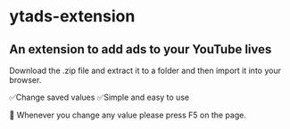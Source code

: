 # ytads-extension
An extension to add ads to your YouTube lives
---
Download the .zip file and extract it to a folder and then import it into your browser.

✅Change saved values
✅Simple and easy to use

🤔 Whenever you change any value please press F5 on the page.
